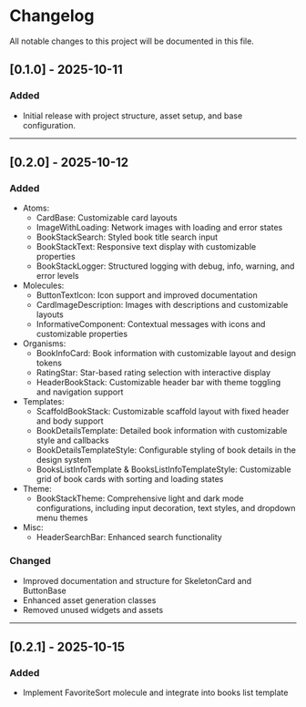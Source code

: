 # Changelog

All notable changes to this project will be documented in this file.

## [0.1.0] - 2025-10-11
### Added
- Initial release with project structure, asset setup, and base configuration.

---

## [0.2.0] - 2025-10-12
### Added
- Atoms:
	- CardBase: Customizable card layouts
	- ImageWithLoading: Network images with loading and error states
	- BookStackSearch: Styled book title search input
	- BookStackText: Responsive text display with customizable properties
	- BookStackLogger: Structured logging with debug, info, warning, and error levels
- Molecules:
	- ButtonTextIcon: Icon support and improved documentation
	- CardImageDescription: Images with descriptions and customizable layouts
	- InformativeComponent: Contextual messages with icons and customizable properties
- Organisms:
	- BookInfoCard: Book information with customizable layout and design tokens
	- RatingStar: Star-based rating selection with interactive display
	- HeaderBookStack: Customizable header bar with theme toggling and navigation support
- Templates:
	- ScaffoldBookStack: Customizable scaffold layout with fixed header and body support
	- BookDetailsTemplate: Detailed book information with customizable style and callbacks
	- BookDetailsTemplateStyle: Configurable styling of book details in the design system
	- BooksListInfoTemplate & BooksListInfoTemplateStyle: Customizable grid of book cards with sorting and loading states
- Theme:
	- BookStackTheme: Comprehensive light and dark mode configurations, including input decoration, text styles, and dropdown menu themes
- Misc:
	- HeaderSearchBar: Enhanced search functionality

### Changed
- Improved documentation and structure for SkeletonCard and ButtonBase
- Enhanced asset generation classes
- Removed unused widgets and assets

---

## [0.2.1] - 2025-10-15
### Added

- Implement FavoriteSort molecule and integrate into books list template